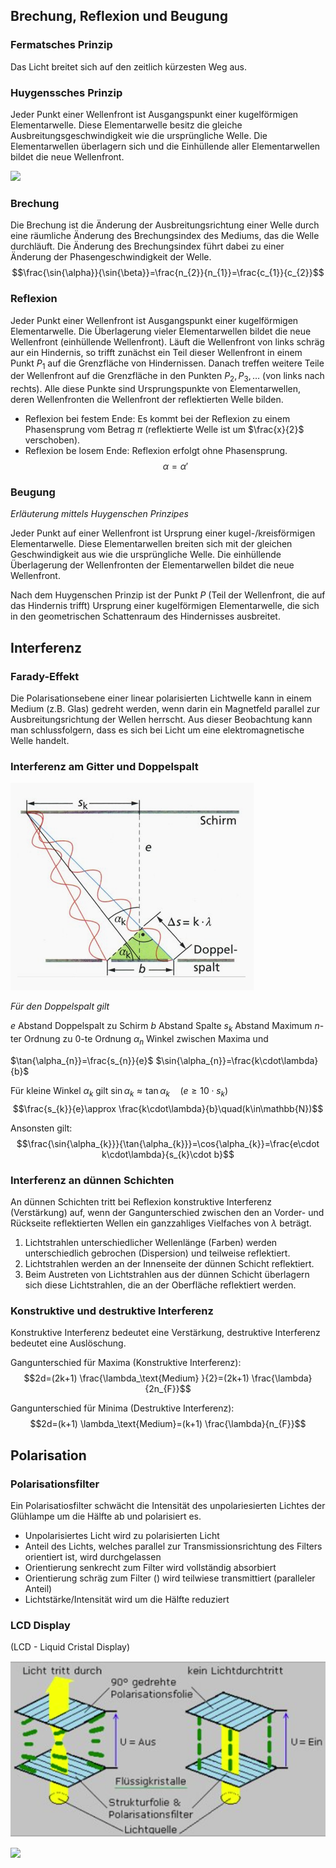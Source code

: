 ## Brechung, Reflexion und Beugung

### Fermatsches Prinzip

Das Licht breitet sich auf den zeitlich kürzesten Weg aus.

### Huygenssches Prinzip

Jeder Punkt einer Wellenfront ist Ausgangspunkt einer kugelförmigen Elementarwelle. Diese Elementarwelle besitz die gleiche Ausbreitungsgeschwindigkeit wie die ursprüngliche Welle. Die Elementarwellen überlagern sich und die Einhüllende aller Elementarwellen bildet die neue Wellenfront.

![](Working%20Materials/Schwingungen/Huygensches%20Prinzip.jpeg)

### Brechung

Die Brechung ist die Änderung der Ausbreitungsrichtung einer Welle durch eine räumliche Änderung des Brechungsindex des Mediums, das die Welle durchläuft. Die Änderung des Brechungsindex führt dabei zu einer Änderung der Phasengeschwindigkeit der Welle.
$$\frac{\sin{\alpha}}{\sin{\beta}}=\frac{n_{2}}{n_{1}}=\frac{c_{1}}{c_{2}}$$

### Reflexion

Jeder Punkt einer Wellenfront ist Ausgangspunkt einer kugelförmigen Elementarwelle. Die Überlagerung vieler Elementarwellen bildet die neue Wellenfront (einhüllende Wellenfront).
Läuft die Wellenfront von links schräg aur ein Hindernis, so trifft zunächst ein Teil dieser Wellenfront in einem Punkt $P_{1}$ auf die Grenzfläche von Hindernissen. Danach treffen weitere Teile der Wellenfront auf die Grenzfläche in den Punkten $P_{2},P_{3},\dots$ (von links nach rechts). Alle diese Punkte sind Ursprungspunkte von Elementarwellen, deren Wellenfronten die Wellenfront der reflektierten Welle bilden.

- Reflexion bei festem Ende: Es kommt bei der Reflexion zu einem Phasensprung vom Betrag $\pi$ (reflektierte Welle ist um $\frac{x}{2}$ verschoben).
- Reflexion be losem Ende: Reflexion erfolgt ohne Phasensprung.
$$\alpha=\alpha'$$

### Beugung

*Erläuterung mittels Huygenschen Prinzipes*

Jeder Punkt auf einer Wellenfront ist Ursprung einer kugel-/kreisförmigen Elementarwelle. Diese Elementarwellen breiten sich mit der gleichen Geschwindigkeit aus wie die ursprüngliche Welle. Die einhüllende Überlagerung der Wellenfronten der Elementarwellen bildet die neue Wellenfront.

Nach dem Huygenschen Prinzip ist der Punkt $P$ (Teil der Wellenfront, die auf das Hindernis trifft) Ursprung einer kugelförmigen Elementarwelle, die sich in den geometrischen Schattenraum des Hindernisses ausbreitet.

## Interferenz

### Farady-Effekt

Die Polarisationsebene einer linear polarisierten Lichtwelle kann in einem Medium (z.B. Glas) gedreht werden, wenn darin ein Magnetfeld parallel zur Ausbreitungsrichtung der Wellen herrscht. Aus dieser Beobachtung kann man schlussfolgern, dass es sich bei Licht um eine elektromagnetische Welle handelt.

### Interferenz am Gitter und Doppelspalt

![](../Working%20Materials/Interferenz/Interferenz%20am%20Doppelspalt.png)

*Für den Doppelspalt gilt*

$e$ Abstand Doppelspalt zu Schirm
$b$ Abstand Spalte
$s_{k}$ Abstand Maximum $n$-ter Ordnung zu $0$-te Ordnung
$\alpha_{n}$ Winkel zwischen Maxima und 

$\tan{\alpha_{n}}=\frac{s_{n}}{e}$
$\sin{\alpha_{n}}=\frac{k\cdot\lambda}{b}$

Für kleine Winkel $\alpha_{k}$ gilt $\sin{\alpha_{k}}\approx\tan{\alpha_{k}}\quad(e\ge10\cdot s_{k})$
$$\frac{s_{k}}{e}\approx \frac{k\cdot\lambda}{b}\quad(k\in\mathbb{N})$$

Ansonsten gilt:
$$\frac{\sin{\alpha_{k}}}{\tan{\alpha_{k}}}=\cos{\alpha_{k}}=\frac{e\cdot k\cdot\lambda}{s_{k}\cdot b}$$

### Interferenz an dünnen Schichten

An dünnen Schichten tritt bei Reflexion konstruktive Interferenz (Verstärkung) auf, wenn der Gangunterschied zwischen den an Vorder- und Rückseite reflektierten Wellen ein ganzzahliges Vielfaches von $\lambda$ beträgt.
1. Lichtstrahlen unterschiedlicher Wellenlänge (Farben) werden unterschiedlich gebrochen (Dispersion) und teilweise reflektiert.
2. Lichtstrahlen werden an der Innenseite der dünnen Schicht reflektiert.
3. Beim Austreten von Lichtstrahlen aus der dünnen Schicht überlagern sich diese Lichtstrahlen, die an der Oberfläche reflektiert werden.

### Konstruktive und destruktive Interferenz

Konstruktive Interferenz bedeutet eine Verstärkung, destruktive Interferenz bedeutet eine Auslöschung.

Gangunterschied für Maxima (Konstruktive Interferenz):
$$2d=(2k+1) \frac{\lambda_\text{Medium} }{2}=(2k+1) \frac{\lambda}{2n_{F}}$$

Gangunterschied für Minima (Destruktive Interferenz):
$$2d=(k+1) \lambda_\text{Medium}=(k+1) \frac{\lambda}{n_{F}}$$

## Polarisation

### Polarisationsfilter

Ein Polarisatiosfilter schwächt die Intensität des unpolariesierten Lichtes der Glühlampe um die Hälfte ab und polarisiert es.

- Unpolarisiertes Licht wird zu polarisierten Licht
- Anteil des Lichts, welches parallel zur Transmissionsrichtung des Filters orientiert ist, wird durchgelassen
- Orientierung senkrecht zum Filter wird vollständig absorbiert
- Orientierung schräg zum Filter () wird teilwiese transmittiert (paralleler Anteil)
- Lichtstärke/Intensität wird um die Hälfte reduziert

### LCD Display

(LCD - Liquid Cristal Display)

![](../Working%20Materials/Interferenz/Polarisation%20LCD.png)

![](Working%20Materials/Interferenz/Flüssigkeitskristallanzeigen.png)
